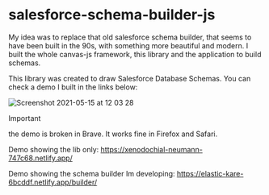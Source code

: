 # salesforce-schema-builder-js

My idea was to replace that old salesforce schema builder, that seems to have been built in the 90s, with something more beautiful and modern.
I built the whole canvas-js framework, this library and the application to build schemas.

This library was created to draw Salesforce Database Schemas. You can check a demo I built in the links below:

![Screenshot 2021-05-15 at 12 03 28](https://user-images.githubusercontent.com/55927613/118358184-975a2300-b575-11eb-9e0f-03c3266c4e5c.png)

> [!IMPORTANT]
> the demo is broken in Brave. It works fine in Firefox and Safari.

Demo showing the lib only: https://xenodochial-neumann-747c68.netlify.app/

Demo showing the schema builder Im developing: https://elastic-kare-6bcddf.netlify.app/builder/
